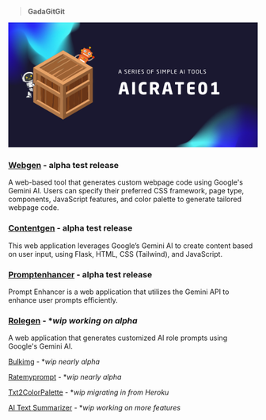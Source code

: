 > **GadaGitGit**

![aicrate01-series](aicrate01.png)

### [Webgen](https://github.com/hizzybabe/webgen) - **alpha test release**

A web-based tool that generates custom webpage code using Google's Gemini AI. Users can specify their preferred CSS framework, page type, components, JavaScript features, and color palette to generate tailored webpage code.

### [Contentgen](https://github.com/hizzybabe/contentgen) - **alpha test release**

This web application leverages Google’s Gemini AI to create content based on user input, using Flask, HTML, CSS (Tailwind), and JavaScript.

### [Promptenhancer](https://github.com/hizzybabe/promptenhancer) - **alpha test release**

Prompt Enhancer is a web application that utilizes the Gemini API to enhance user prompts efficiently.

### [Rolegen](https://github.com/hizzybabe/rolegen) - **wip working on alpha*

A web application that generates customized AI role prompts using Google's Gemini AI.

[Bulkimg](https://github.com/hizzybabe/bulkimg) - **wip nearly alpha*

[Ratemyprompt](https://github.com/hizzybabe/ratemyprompt) - **wip nearly alpha*

[Txt2ColorPalette](https://github.com/hizzybabe/txt-2-color-palette) - **wip migrating in from Heroku*

[AI Text Summarizer](https://github.com/hizzybabe/ez-ai-summarizer) - **wip working on more features*